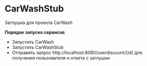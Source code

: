# CarWashStub

Заглушка для проекта CarWash

**Порядок запуска сервисов**
* Запустить CarWash
* Запустить CarWashStub
* Отправить запрос http://localhost:8080/userdiscount/{id} для получения пользователя и ответа  с заглушки


